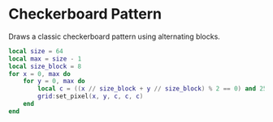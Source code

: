# Checkerboard Pattern

Draws a classic checkerboard pattern using alternating blocks.

```lua
local size = 64
local max = size - 1
local size_block = 8
for x = 0, max do
    for y = 0, max do
        local c = ((x // size_block + y // size_block) % 2 == 0) and 255 or 50
        grid:set_pixel(x, y, c, c, c)
    end
end
```